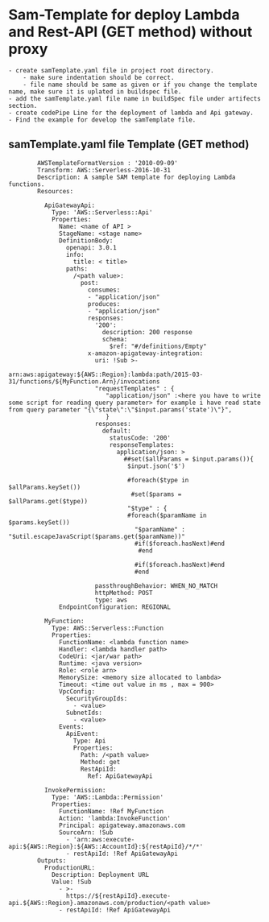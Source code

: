 # Sam-Template for deploy Lambda and Rest-API (GET method) without proxy 
	- create samTemplate.yaml file in project root directory.
		- make sure indentation should be correct.
		- file name should be same as given or if you change the template name, make sure it is uplated in buildspec file.
	- add the samTemplate.yaml file name in buildSpec file under artifects section.
	- create codePipe Line for the deployment of lambda and Api gateway.
	- Find the example for develop the samTemplate file.
		
## samTemplate.yaml file Template (GET method)
		
		
			AWSTemplateFormatVersion : '2010-09-09'
			Transform: AWS::Serverless-2016-10-31
			Description: A sample SAM template for deploying Lambda functions.
			Resources:

			  ApiGatewayApi:
				Type: 'AWS::Serverless::Api'
				Properties:
				  Name: <name of API >
				  StageName: <stage name>
				  DefinitionBody:
					openapi: 3.0.1
					info:
					  title: < title>
					paths:
					  /<path value>:
						post:
						  consumes:
						  - "application/json"
						  produces:
						  - "application/json"
						  responses:
							'200':
							  description: 200 response
							  schema:
								$ref: "#/definitions/Empty"
						  x-amazon-apigateway-integration:
							uri: !Sub >-
							  arn:aws:apigateway:${AWS::Region}:lambda:path/2015-03-31/functions/${MyFunction.Arn}/invocations
							"requestTemplates" : {
							   "application/json" :<here you have to write some script for reading query parameter> for example i have read state from query parameter "{\"state\":\"$input.params('state')\"}",
							   }
							responses:
							  default:
								statusCode: '200'
								responseTemplates:
								  application/json: >
									##set($allParams = $input.params()){
									 $input.json('$')
									  
									 #foreach($type in $allParams.keySet())
									  #set($params = $allParams.get($type))
									 "$type" : {
									 #foreach($paramName in $params.keySet())
									   "$paramName" : "$util.escapeJavaScript($params.get($paramName))"
									   #if($foreach.hasNext)#end
										#end
										
									   #if($foreach.hasNext)#end
									   #end    
								 
							passthroughBehavior: WHEN_NO_MATCH
							httpMethod: POST
							type: aws
				  EndpointConfiguration: REGIONAL
						  
			  MyFunction:
				Type: AWS::Serverless::Function
				Properties:
				  FunctionName: <lambda function name>
				  Handler: <lambda handler path>
				  CodeUri: <jar/war path>
				  Runtime: <java version>
				  Role: <role arn>
				  MemorySize: <memory size allocated to lambda>
				  Timeout: <time out value in ms , max = 900>
				  VpcConfig:
					SecurityGroupIds:
					  - <value>
					SubnetIds:
					  - <value>
				  Events:
					ApiEvent:
					  Type: Api
					  Properties:
						Path: /<path value>
						Method: get
						RestApiId:
						  Ref: ApiGatewayApi
						  
			  InvokePermission:
				Type: 'AWS::Lambda::Permission'
				Properties:
				  FunctionName: !Ref MyFunction
				  Action: 'lambda:InvokeFunction'
				  Principal: apigateway.amazonaws.com
				  SourceArn: !Sub 
					- 'arn:aws:execute-api:${AWS::Region}:${AWS::AccountId}:${restApiId}/*/*'
					- restApiId: !Ref ApiGatewayApi            
			Outputs:
			  ProductionURL:
				Description: Deployment URL
				Value: !Sub 
				  - >-
					https://${restApiId}.execute-api.${AWS::Region}.amazonaws.com/production/<path value>
				  - restApiId: !Ref ApiGatewayApi

		
		
